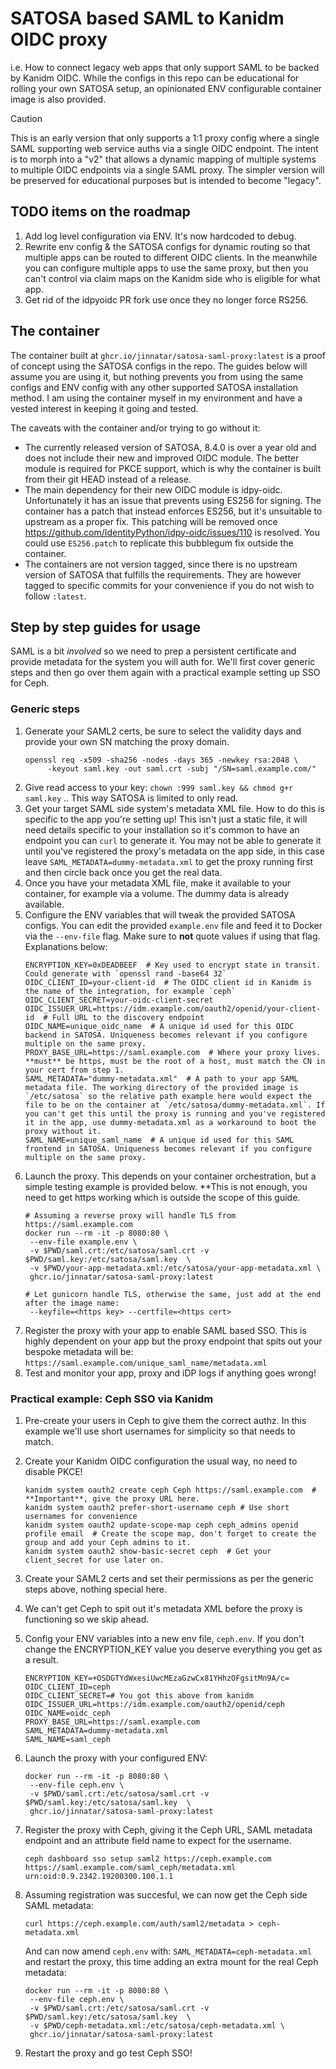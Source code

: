 # SATOSA based SAML to Kanidm OIDC proxy

i.e. How to connect legacy web apps that only support SAML to be backed by Kanidm OIDC. While the configs in this repo can be educational for rolling your own SATOSA setup, an opinionated ENV configurable container image is also provided.

> [!CAUTION]
> This is an early version that only supports a 1:1 proxy config where a single SAML supporting web service auths via a single OIDC endpoint.
> The intent is to morph into a "v2" that allows a dynamic mapping of multiple systems to multiple OIDC endpoints via a single SAML proxy. The simpler version will be preserved for educational purposes but is intended to become "legacy".

## TODO items on the roadmap
1. Add log level configuration via ENV. It's now hardcoded to debug.
2. Rewrite env config & the SATOSA configs for dynamic routing so that multiple apps can be routed to different OIDC clients. In the meanwhile you can configure multiple apps to use the same proxy, but then you can't control via claim maps on the Kanidm side who is eligible for what app.
3. Get rid of the idpyoidc PR fork use once they no longer force RS256.

## The container

The container built at `ghcr.io/jinnatar/satosa-saml-proxy:latest` is a proof of concept using the SATOSA configs in the repo. The guides below will assume you are using it, but nothing prevents you from using the same configs and ENV config with any other supported SATOSA installation method. I am using the container myself in my environment and have a vested interest in keeping it going and tested.

The caveats with the container and/or trying to go without it:
- The currently released version of SATOSA, 8.4.0 is over a year old and does not include their new and improved OIDC module. The better module is required for PKCE support, which is why the container is built from their git HEAD instead of a release.
- The main dependency for their new OIDC module is idpy-oidc. Unfortunately it has an issue that prevents using ES256 for signing. The container has a patch that instead enforces ES256, but it's unsuitable to upstream as a proper fix. This patching will be removed once https://github.com/IdentityPython/idpy-oidc/issues/110 is resolved. You could use `ES256.patch` to replicate this bubblegum fix outside the container.
- The containers are not version tagged, since there is no upstream version of SATOSA that fulfills the requirements. They are however tagged to specific commits for your convenience if you do not wish to follow `:latest`.

## Step by step guides for usage

SAML is a bit *involved* so we need to prep a persistent certificate and provide metadata for the system you will auth for. We'll first cover generic steps and then go over them again with a practical example setting up SSO for Ceph.

### Generic steps
1. Generate your SAML2 certs, be sure to select the validity days and provide your own SN matching the proxy domain.
   ```shell
   openssl req -x509 -sha256 -nodes -days 365 -newkey rsa:2048 \
        -keyout saml.key -out saml.crt -subj "/SN=saml.example.com/"
   ```
1. Give read access to your key: `chown :999 saml.key && chmod g+r saml.key` .. This way SATOSA is limited to only read.
1. Get your target SAML side system's metadata XML file. How to do this is specific to the app you're setting up! This isn't just a static file, it will need details specific to your installation so it's common to have an endpoint you can `curl` to generate it. You may not be able to generate it until you've registered the proxy's metadata on the app side, in this case leave `SAML_METADATA=dummy-metadata.xml` to get the proxy running first and then circle back once you get the real data.
1. Once you have your metadata XML file, make it available to your container, for example via a volume. The dummy data is already available.
2. Configure the ENV variables that will tweak the provided SATOSA configs. You can edit the provided `example.env` file and feed it to Docker via the `--env-file` flag. Make sure to **not** quote values if using that flag. Explanations below:
   ```shell
   ENCRYPTION_KEY=0xDEADBEEF  # Key used to encrypt state in transit. Could generate with `openssl rand -base64 32`  
   OIDC_CLIENT_ID=your-client-id  # The OIDC client id in Kanidm is the name of the integration, for example `ceph`  
   OIDC_CLIENT_SECRET=your-oidc-client-secret  
   OIDC_ISSUER_URL=https://idm.example.com/oauth2/openid/your-client-id  # Full URL to the discovery endpoint  
   OIDC_NAME=unique_oidc_name  # A unique id used for this OIDC backend in SATOSA. Uniqueness becomes relevant if you configure multiple on the same proxy.  
   PROXY_BASE_URL=https://saml.example.com  # Where your proxy lives. **must** be https, must be the root of a host, must match the CN in your cert from step 1.  
   SAML_METADATA="dummy-metadata.xml"  # A path to your app SAML metadata file. The working directory of the provided image is `/etc/satosa` so the relative path example here would expect the file to be on the container at `/etc/satosa/dummy-metadata.xml`. If you can't get this until the proxy is running and you've registered it in the app, use dummy-metadata.xml as a workaround to boot the proxy without it.  
   SAML_NAME=unique_saml_name  # A unique id used for this SAML frontend in SATOSA. Uniqueness becomes relevant if you configure multiple on the same proxy.
   ```
3. Launch the proxy. This depends on your container orchestration, but a simple testing example is provided below. **This is not enough, you need to get https working which is outside the scope of this guide.
   ```shell
   # Assuming a reverse proxy will handle TLS from https://saml.example.com
   docker run --rm -it -p 8080:80 \
    --env-file example.env \
    -v $PWD/saml.crt:/etc/satosa/saml.crt -v $PWD/saml.key:/etc/satosa/saml.key  \
    -v $PWD/your-app-metadata.xml:/etc/satosa/your-app-metadata.xml \
    ghcr.io/jinnatar/satosa-saml-proxy:latest

   # Let gunicorn handle TLS, otherwise the same, just add at the end after the image name:
    --keyfile=<https key> --certfile=<https cert>
   ```
4. Register the proxy with your app to enable SAML based SSO. This is highly dependent on your app but the proxy endpoint that spits out your bespoke metadata will be: `https://saml.example.com/unique_saml_name/metadata.xml`
5. Test and monitor your app, proxy and iDP logs if anything goes wrong!

### Practical example: Ceph SSO via Kanidm
1. Pre-create your users in Ceph to give them the correct authz. In this example we'll use short usernames for simplicity so that needs to match.
1. Create your Kanidm OIDC configuration the usual way, no need to disable PKCE!
   ```
   kanidm system oauth2 create ceph Ceph https://saml.example.com  # **Important**, give the proxy URL here.
   kanidm system oauth2 prefer-short-username ceph # Use short usernames for convenience
   kanidm system oauth2 update-scope-map ceph ceph_admins openid profile email  # Create the scope map, don't forget to create the group and add your Ceph admins to it.
   kanidm system oauth2 show-basic-secret ceph  # Get your client_secret for use later on.
   ```
1. Create your SAML2 certs and set their permissions as per the generic steps above, nothing special here.
1. We can't get Ceph to spit out it's metadata XML before the proxy is functioning so we skip ahead.
1. Config your ENV variables into a new env file, `ceph.env`. If you don't change the ENCRYPTION_KEY value you deserve everything you get as a result.
   ```shell
   ENCRYPTION_KEY=+OSDGTYdWxesiUwcMEzaGzwCx81YHhzOFgsitMn9A/c=
   OIDC_CLIENT_ID=ceph
   OIDC_CLIENT_SECRET=# You got this above from kanidm
   OIDC_ISSUER_URL=https://idm.example.com/oauth2/openid/ceph
   OIDC_NAME=oidc_ceph
   PROXY_BASE_URL=https://saml.example.com
   SAML_METADATA=dummy-metadata.xml
   SAML_NAME=saml_ceph
   ```
1. Launch the proxy with your configured ENV:
   ```shell
   docker run --rm -it -p 8080:80 \
    --env-file ceph.env \
    -v $PWD/saml.crt:/etc/satosa/saml.crt -v $PWD/saml.key:/etc/satosa/saml.key  \
    ghcr.io/jinnatar/satosa-saml-proxy:latest
   ```
1. Register the proxy with Ceph, giving it the Ceph URL, SAML metadata endpoint and an attribute field name to expect for the username.
   ```shell
   ceph dashboard sso setup saml2 https://ceph.example.com https://saml.example.com/saml_ceph/metadata.xml urn:oid:0.9.2342.19200300.100.1.1
   ```
1. Assuming registration was succesful, we can now get the Ceph side SAML metadata:
   ```shell
   curl https://ceph.example.com/auth/saml2/metadata > ceph-metadata.xml
   ```
   And can now amend `ceph.env` with: `SAML_METADATA=ceph-metadata.xml` and restart the proxy, this time adding an extra mount for the real Ceph metadata:
   ```shell
   docker run --rm -it -p 8080:80 \
    --env-file ceph.env \
    -v $PWD/saml.crt:/etc/satosa/saml.crt -v $PWD/saml.key:/etc/satosa/saml.key  \
    -v $PWD/ceph-metadata.xml:/etc/satosa/ceph-metadata.xml \
    ghcr.io/jinnatar/satosa-saml-proxy:latest
    ```

1. Restart the proxy and go test Ceph SSO!

